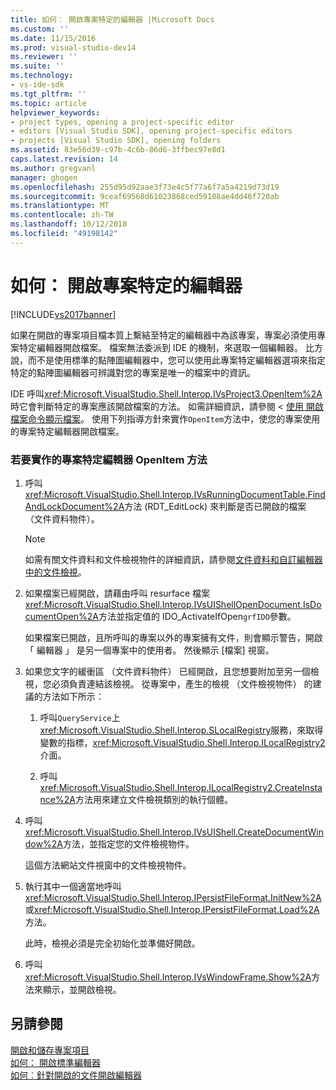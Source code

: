 ```yaml
---
title: 如何： 開啟專案特定的編輯器 |Microsoft Docs
ms.custom: ''
ms.date: 11/15/2016
ms.prod: visual-studio-dev14
ms.reviewer: ''
ms.suite: ''
ms.technology:
- vs-ide-sdk
ms.tgt_pltfrm: ''
ms.topic: article
helpviewer_keywords:
- project types, opening a project-specific editor
- editors [Visual Studio SDK], opening project-specific editors
- projects [Visual Studio SDK], opening folders
ms.assetid: 83e56d39-c97b-4c6b-86d6-3ffbec97e8d1
caps.latest.revision: 14
ms.author: gregvanl
manager: ghogen
ms.openlocfilehash: 255d95d92aae3f73e4c5f77a6f7a5a4219d73d19
ms.sourcegitcommit: 9ceaf69568d61023868ced59108ae4dd46f720ab
ms.translationtype: MT
ms.contentlocale: zh-TW
ms.lasthandoff: 10/12/2018
ms.locfileid: "49198142"
---
```

# <a name="how-to-open-project-specific-editors"></a>如何： 開啟專案特定的編輯器
[!INCLUDE[vs2017banner](../includes/vs2017banner.md)]

如果在開啟的專案項目檔本質上繫結至特定的編輯器中為該專案，專案必須使用專案特定編輯器開啟檔案。 檔案無法委派到 IDE 的機制，來選取一個編輯器。 比方說，而不是使用標準的點陣圖編輯器中，您可以使用此專案特定編輯器選項來指定特定的點陣圖編輯器可辨識對您的專案是唯一的檔案中的資訊。  
  
 IDE 呼叫<xref:Microsoft.VisualStudio.Shell.Interop.IVsProject3.OpenItem%2A>時它會判斷特定的專案應該開啟檔案的方法。 如需詳細資訊，請參閱 <<c0> [ 使用 開啟檔案命令顯示檔案](../extensibility/internals/displaying-files-by-using-the-open-file-command.md)。 使用下列指導方針來實作`OpenItem`方法中，使您的專案使用的專案特定編輯器開啟檔案。  
  
### <a name="to-implement-the-openitem-method-with-a-project-specific-editor"></a>若要實作的專案特定編輯器 OpenItem 方法  
  
1.  呼叫<xref:Microsoft.VisualStudio.Shell.Interop.IVsRunningDocumentTable.FindAndLockDocument%2A>方法 (RDT_EditLock) 來判斷是否已開啟的檔案 （文件資料物件）。  
  
    > [!NOTE]
    >  如需有關文件資料和文件檢視物件的詳細資訊，請參閱[文件資料和自訂編輯器中的文件檢視](../extensibility/document-data-and-document-view-in-custom-editors.md)。  
  
2.  如果檔案已經開啟，請藉由呼叫 resurface 檔案<xref:Microsoft.VisualStudio.Shell.Interop.IVsUIShellOpenDocument.IsDocumentOpen%2A>方法並指定值的 IDO_ActivateIfOpen`grfIDO`參數。  
  
     如果檔案已開啟，且所呼叫的專案以外的專案擁有文件，則會顯示警告，開啟 「 編輯器 」 是另一個專案中的使用者。 然後顯示 [檔案] 視窗。  
  
3.  如果您文字的緩衝區 （文件資料物件） 已經開啟，且您想要附加至另一個檢視，您必須負責連結該檢視。 從專案中，產生的檢視 （文件檢視物件） 的建議的方法如下所示：  
  
    1.  呼叫`QueryService`上<xref:Microsoft.VisualStudio.Shell.Interop.SLocalRegistry>服務，來取得變數的指標，<xref:Microsoft.VisualStudio.Shell.Interop.ILocalRegistry2>介面。  
  
    2.  呼叫<xref:Microsoft.VisualStudio.Shell.Interop.ILocalRegistry2.CreateInstance%2A>方法用來建立文件檢視類別的執行個體。  
  
4.  呼叫<xref:Microsoft.VisualStudio.Shell.Interop.IVsUIShell.CreateDocumentWindow%2A>方法，並指定您的文件檢視物件。  
  
     這個方法網站文件視窗中的文件檢視物件。  
  
5.  執行其中一個適當地呼叫<xref:Microsoft.VisualStudio.Shell.Interop.IPersistFileFormat.InitNew%2A>或<xref:Microsoft.VisualStudio.Shell.Interop.IPersistFileFormat.Load%2A>方法。  
  
     此時，檢視必須是完全初始化並準備好開啟。  
  
6.  呼叫<xref:Microsoft.VisualStudio.Shell.Interop.IVsWindowFrame.Show%2A>方法來顯示，並開啟檢視。  
  
## <a name="see-also"></a>另請參閱  
 [開啟和儲存專案項目](../extensibility/internals/opening-and-saving-project-items.md)   
 [如何： 開啟標準編輯器](../extensibility/how-to-open-standard-editors.md)   
 [如何︰針對開啟的文件開啟編輯器](../extensibility/how-to-open-editors-for-open-documents.md)

